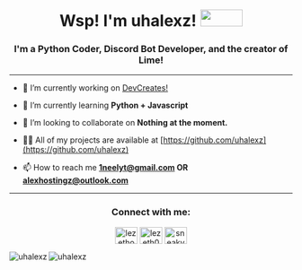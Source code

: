 <h1 align="center">Wsp! I'm uhalexz!  <img src="https://lanyard-istatus.vercel.app/user_status/1144267370769174608" height="30" width="75"></h1>
<h3 align="center">I'm a Python Coder, Discord Bot Developer, and the creator of Lime!</h3>

---

- 🔭 I’m currently working on [DevCreates!](https://discord.gg/rMzEEmq9CJ)

- 🏫 I’m currently learning **Python + Javascript**

- 👯 I’m looking to collaborate on **Nothing at the moment.**

- 👨‍💻 All of my projects are available at [https://github.com/uhalexz](https://github.com/uhalexz)

- 📫 How to reach me **1neelyt@gmail.com OR alexhostingz@outlook.com**

---

<h3 align="center">Connect with me:</h3>
<p align="center">
<a href="https://twitter.com/uhalexz" target="blank"><img align="center" src="https://raw.githubusercontent.com/rahuldkjain/github-profile-readme-generator/master/src/images/icons/Social/twitter.svg" alt="lezethoyt" height="30" width="40" /></a>
<a href="https://www.youtube.com/c/1neelyt" target="blank"><img align="center" src="https://raw.githubusercontent.com/rahuldkjain/github-profile-readme-generator/master/src/images/icons/Social/youtube.svg" alt="lezeth0" height="30" width="40" /></a>
<a href="https://discord.gg/rMzEEmq9CJ" target="blank"><img align="center" src="https://raw.githubusercontent.com/rahuldkjain/github-profile-readme-generator/master/src/images/icons/Social/discord.svg" alt="sneakyhub" height="30" width="40" /></a>
</p>

<p><img align="left" src="https://github-readme-stats.vercel.app/api/top-langs?username=uhalexz&show_icons=true&locale=en&layout=compact" alt="uhalexz" /></p>

<p>&nbsp;<img align="left" src="https://github-readme-stats.vercel.app/api?username=uhalexz&show_icons=true&locale=en" alt="uhalexz" /></p>
